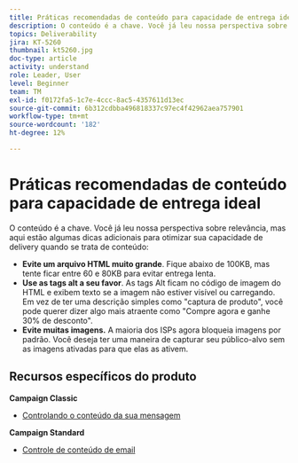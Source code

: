 ```yaml
---
title: Práticas recomendadas de conteúdo para capacidade de entrega ideal
description: O conteúdo é a chave. Você já leu nossa perspectiva sobre relevância, mas aqui estão algumas dicas adicionais para otimizar sua capacidade de delivery quando se trata de conteúdo.
topics: Deliverability
jira: KT-5260
thumbnail: kt5260.jpg
doc-type: article
activity: understand
role: Leader, User
level: Beginner
team: TM
exl-id: f0172fa5-1c7e-4ccc-8ac5-4357611d13ec
source-git-commit: 6b312cdbba496818337c97ec4f42962aea757901
workflow-type: tm+mt
source-wordcount: '182'
ht-degree: 12%

---
```


# Práticas recomendadas de conteúdo para capacidade de entrega ideal

O conteúdo é a chave. Você já leu nossa perspectiva sobre relevância, mas aqui estão algumas dicas adicionais para otimizar sua capacidade de delivery quando se trata de conteúdo:

* **Evite um arquivo HTML muito grande**. Fique abaixo de 100KB, mas tente ficar entre 60 e 80KB para evitar entrega lenta.
* **Use as tags alt a seu favor**. As tags Alt ficam no código de imagem do HTML e exibem texto se a imagem não estiver visível ou carregando. Em vez de ter uma descrição simples como &quot;captura de produto&quot;, você pode querer dizer algo mais atraente como &quot;Compre agora e ganhe 30% de desconto&quot;.
* **Evite muitas imagens.** A maioria dos ISPs agora bloqueia imagens por padrão. Você deseja ter uma maneira de capturar seu público-alvo sem as imagens ativadas para que elas as ativem.

## Recursos específicos do produto

**Campaign Classic**

* [Controlando o conteúdo da sua mensagem](https://experienceleague.adobe.com/docs/campaign-classic/using/sending-messages/deliverability-management/control-message-content.html?lang=pt-BR)

**Campaign Standard**

* [Controle de conteúdo de email](https://experienceleague.adobe.com/docs/campaign-standard/using/testing-and-sending/managing-deliverability/control-email-content.html?lang=pt-BR#testing-and-sending)
